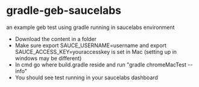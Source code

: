 # gradle-geb-saucelabs
an example geb test using gradle running in saucelabs environment


- Download the content in a folder
- Make sure export SAUCE_USERNAME=username and export SAUCE_ACCESS_KEY=youraccesskey  is set in Mac (setting up in windows may be different)
- In cmd go where build.gradle reside and run "gradle chromeMacTest --info"
- You should see test running in your saucelabs dashboard
